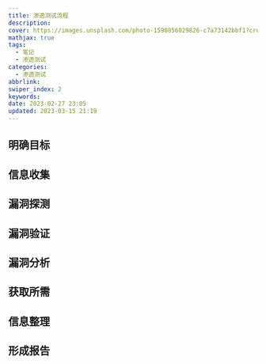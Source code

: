 ```yaml
---
title: 渗透测试流程
description: 
cover: https://images.unsplash.com/photo-1590856029826-c7a73142bbf1?crop=entropy&cs=tinysrgb&fm=jpg&ixid=MnwzNjM5Nzd8MHwxfHJhbmRvbXx8fHx8fHx8fDE2Nzg4ODYzNDI&ixlib=rb-4.0.3&q=80&w=1920&h=1080
mathjax: true
tags:
  - 笔记
  - 渗透测试
categories:
  - 渗透测试
abbrlink: 
swiper_index: 2
keywords: 
date: 2023-02-27 23:05
updated: 2023-03-15 21:19
---
```


## 明确目标

## 信息收集

## 漏洞探测

## 漏洞验证

## 漏洞分析

## 获取所需

## 信息整理

## 形成报告

